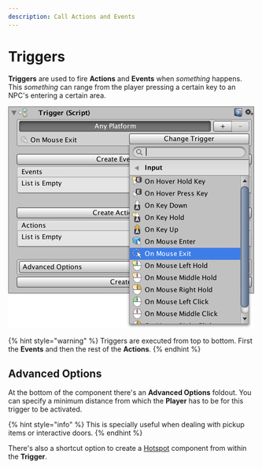 ```yaml
---
description: Call Actions and Events
---
```


# Triggers

**Triggers** are used to fire **Actions** and **Events** when _something_ happens. This _something_ can range from the player pressing a certain key to an NPC's entering a certain area.

![](../../.gitbook/assets/triggers.jpg)

{% hint style="warning" %}
Triggers are executed from top to bottom. First the **Events** and then the rest of the **Actions**.
{% endhint %}

## Advanced Options

At the bottom of the component there's an **Advanced Options** foldout. You can specify a minimum distance from which the **Player** has to be for this trigger to be activated. 

{% hint style="info" %}
This is specially useful when dealing with pickup items or interactive doors.
{% endhint %}

There's also a shortcut option to create a [Hotspot](hotspots.md) component from within the **Trigger**.


